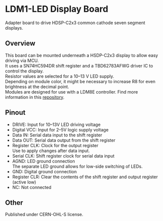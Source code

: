 # LDM1-LED Display Board
Adapter board to drive HDSP-C2x3 common cathode seven segment displays.  
## Overview
This board can be mounted underneath a HSDP-C2x3 display to allow easy driving via MCU.  
It uses a SN74HC594DR shift register and a TBD62783AFWG driver IC to control the display.  
Resistor values are selected for a 10–13 V LED supply.  
Depending on module color, it might be necessary to increase R8 for even brightness at the decimal point.  
Modules are designed for use with a LDM8E controller. Find more information in this [repository](https://github.com/ndornseif/LDM8E-LEDDisplayController).  
## Pinout
- DRIVE: Input for 10–13V LED driving voltage
- Digital VCC: Input for 2–5V logic supply voltage
- Data IN: Serial data input to the shift register
- Data OUT: Serial data output from the shift register
- Register CLK: Clock for the output register  
Use to apply changes after data input.  
- Serial CLK: Shift register clock for serial data input
- AGND: LED ground connection  
The separate LED ground allows for low-side switching of LEDs.  
- GND: Digital ground connection  
- Register CLR: Clear the contents of the shift register and output register (active low)   
- NC: Not connected
## Other
Published under CERN-OHL-S license.


